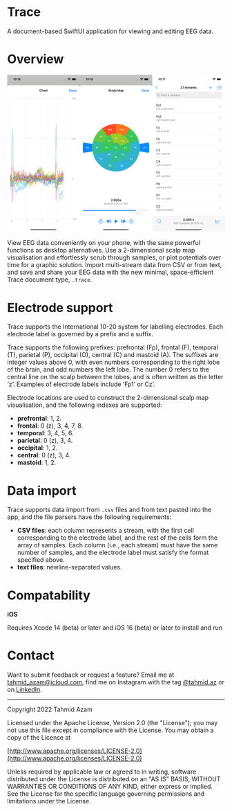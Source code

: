 # Trace

A document-based SwiftUI application for viewing and editing EEG data.

# Overview

![Trace Preview](/Media/Preview.png)

View EEG data conveniently on your phone, with the same powerful functions as desktop alternatives. Use a 2-dimensional scalp map visualisation and effortlessly scrub through samples, or plot potentials over time for a graphic solution. Import multi-stream data from CSV or from text, and save and share your EEG data with the new minimal, space-efficient Trace document type, `.trace`.

# Electrode support

Trace supports the International 10-20 system for labelling electrodes. Each electrode label is governed by a prefix and a suffix. 

Trace supports the following prefixes: prefrontal (Fp), frontal (F), temporal (T), parietal (P), occipital (O), central (C) and mastoid (A). The suffixes are integer values above 0, with even numbers corresponding to the right lobe of the brain, and odd numbers the left lobe. The number 0 refers to the central line on the scalp between the lobes, and is often written as the letter ‘z’. Examples of electrode labels include ‘Fp1’ or Cz’.

Electrode locations are used to construct the 2-dimensional scalp map visualisation, and the following indexes are supported:

- **prefrontal**: 1, 2.
- **frontal**: 0 (z), 3, 4, 7, 8.
- **temporal**: 3, 4, 5, 6.
- **parietal**: 0 (z), 3, 4.
- **occipital**: 1, 2.
- **central**: 0 (z), 3, 4.
- **mastoid**: 1, 2.

# Data import

Trace supports data import from `.csv` files and from text pasted into the app, and the file parsers have the following requirements:

- **CSV files**: each column represents a stream, with the first cell corresponding to the electrode label, and the rest of the cells form the array of samples. Each column (i.e., each stream) must have the same number of samples, and the electrode label must satisfy the format specified above.
- **text files**: newline-separated values.

# Compatability

**iOS**

Requires Xcode 14 (beta) or later and iOS 16 (beta) or later to install and run

# Contact

Want to submit feedback or request a feature? Email me at tahmid_azam@icloud.com, find me on Instagram with the tag [@tahmid.az](https://www.instagram.com/tahmid.az/) or on [LinkedIn](https://www.linkedin.com/in/tahmid-azam-90817818b/).

---

Copyright 2022 Tahmid Azam

Licensed under the Apache License, Version 2.0 (the "License");
you may not use this file except in compliance with the License.
You may obtain a copy of the License at

[http://www.apache.org/licenses/LICENSE-2.0](http://www.apache.org/licenses/LICENSE-2.0)

Unless required by applicable law or agreed to in writing, software
distributed under the License is distributed on an "AS IS" BASIS,
WITHOUT WARRANTIES OR CONDITIONS OF ANY KIND, either express or implied.
See the License for the specific language governing permissions and
limitations under the License.
